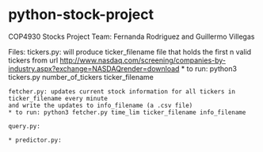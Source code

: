 # python-stock-project

COP4930 Stocks Project
Team: Fernanda Rodriguez and Guillermo Villegas

Files:
	tickers.py: will produce ticker_filename file that holds the first n valid tickers from 
	url http://www.nasdaq.com/screening/companies-by-industry.aspx?exchange=NASDAQrender=download
	* to run: python3 tickers.py number_of_tickers ticker_filename
 
	fetcher.py: updates current stock information for all tickers in ticker_filename every minute
	and write the updates to info_filename (a .csv file) 
	* to run: python3 fetcher.py time_lim ticker_filename info_filename

	query.py:
	
	* predictor.py:

